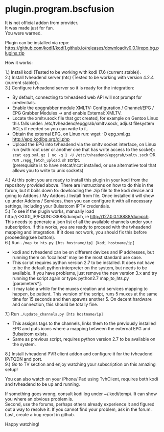 plugin.program.bscfusion
======================
It is not official addon from provider.  
It was made just for fun.  
You were warned.  

Plugin can be installed via repo:
https://github.com/kodi1/kodi1.github.io/releases/download/v0.0.1/repo.bg.plugins.zip

How it works:

1.) Install kodi (Tested to be working with kodi 17.6 (current stable)).  
2.) Install tvheadend server (hts) (Tested to be working with version 4.2.4 (current stable)).  
3.) Configure tvheadend server so it is ready for the integration:  
 - By default, connecting to tvheadend web API will not prompt for credentials.  
 - Enable the epggrabber module XMLTV: Configuration / Channel/EPG / EPG Grabber Modules -> and enable External: XMLTV.
 - Locate the xmltv.sock file that got created, for example on Gentoo Linux this falls under: /etc/tvheadend/epggrab/xmltv.sock, adjust filesystem ACLs if needed so you can write to it.
 - Obtain the external EPG, on Linux run: wget -O epg.xml.gz http://epg.kodibg.org/dl.php
 - Upload the EPG into tvheadend via the xmltv socket interface, on Linux run (with root user or another one that has write access to the socket):
   ```zcat epg.xml.gz | nc -q 1 -U /etc/tvheadend/epggrab/xmltv.sock``` OR  
   run ```./epg_fetch_upload.sh``` script.  
   (prerequisite is to have netcat/ncat installed, or use alternative tool that allows you to write to unix sockets)  
 
4.) At this point you are ready to install this plugin in your kodi from the repository provided above. There are instructions on how to do this in the forum, but it boils down to: dowloading the .zip file to the kodi device and going to Addons / My Addons / Install from file. Once installed it will show up under Addons / Services, then you can configure it with all necessary settings, including your Bulsatcom IPTV credentials.  
5.) To see if the plugin works, manually load http://<KODI_IP/FQDN>:8888/dumpch, ie http://127.0.0.1:8888/dumpch. This needs to generate a json list of all the available channels under your subscription. If this works, you are ready to proceed with the tvheadend mapping and integration. If it does not work, you should fix this before proceeding(see bottom).  
6.) Run ```./map_to_hts.py [hts hostname/ip] [kodi hostname/ip]```  
 * kodi and tvheadend can be on different devices and IP addresses, but running them on 'localhost' may be the most standard use case.
 * This script requires python version 2.7 to be installed. It does not have to be the default python interpreter on the system, but needs to be available. If you have problems, just remove the new version 3.x and try running the script again or type: python2.7 map_to_hts.py [parameters*].
 * It may take a while for the muxes creation and services mapping to happen, be patient. This version of the script, runs 5 muxes at the same time for 15 seconds and then spawns another 5. On decent hardware and connection, this should be totally fine.

7.) Run ```./update_channels.py [hts hostname/ip]```  
 * This assigns tags to the channels, links them to the previously installed EPG and puts icons where a mapping between the external EPG and Bulsatcom exists.
 * Same as previous script, requires python version 2.7 to be available on the system.  

8.) Install tvheadend PVR client addon and configure it for the tvheadend IP/FQDN and port.  
9.) Go to TV section and enjoy watching your subscription on this amazing setup!  

You can also watch on your iPhone/iPad using TvhClient, requires both kodi and tvheadend to be up and running.  

If something goes wrong, consult kodi log under ~/.kodi/temp/. It can show you where an obvious problem is.  
Second, use the forums, perhaps others already experience it and figured out a way to resolve it. If you cannot find your problem, ask in the forum.  
Last, create a bug report in github.  

Happy watching!
